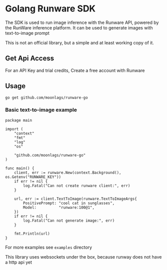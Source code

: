 # Golang Runware SDK

The SDK is used to run image inference with the Runware API, powered by the RunWare inference platform. It can be used to generate images with text-to-image prompt

This is not an official library, but a simple and at least working copy of it.

## Get Api Access

For an API Key and trial credits, Create a free account with Runware

## Usage
 `go get github.com/moonlags/runware-go`

### Basic text-to-image example
```Golang
package main

import (
	"context"
	"fmt"
	"log"
	"os"

	"github.com/moonlags/runware-go"
)

func main() {
	client, err := runware.New(context.Background(), os.Getenv("RUNWARE_KEY"))
	if err != nil {
		log.Fatal("Can not create runware client:", err)
	}

	url, err := client.TextToImage(runware.TextToImageArgs{
		PositivePrompt: "cool cat in sunglasses",
		Model:          "runware:100@1",
	})
	if err != nil {
		log.Fatal("Can not generate image:", err)
	}

	fmt.Println(url)
}
```
For more examples see `examples` directory

This library uses websockets under the box, because runway does not have a http api yet

